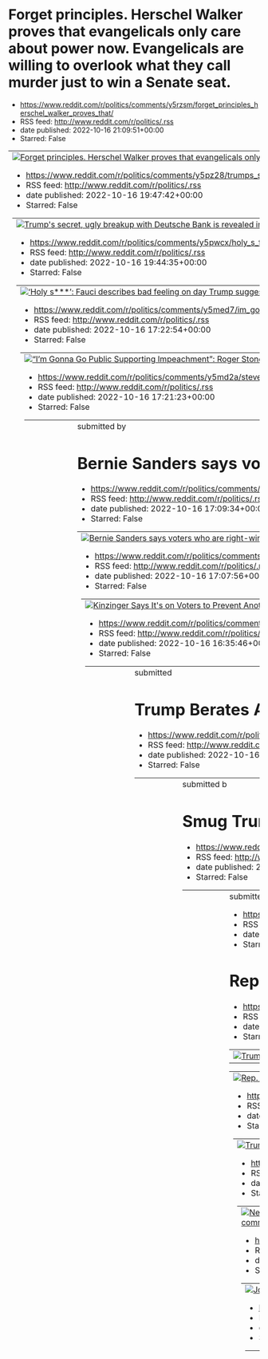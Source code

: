 # Forget principles. Herschel Walker proves that evangelicals only care about power now. Evangelicals are willing to overlook what they call murder just to win a Senate seat.
 - https://www.reddit.com/r/politics/comments/y5rzsm/forget_principles_herschel_walker_proves_that/
 - RSS feed: http://www.reddit.com/r/politics/.rss
 - date published: 2022-10-16 21:09:51+00:00
 - Starred: False

<table> <tr><td> <a href="https://www.reddit.com/r/politics/comments/y5rzsm/forget_principles_herschel_walker_proves_that/"> <img alt="Forget principles. Herschel Walker proves that evangelicals only care about power now. Evangelicals are willing to overlook what they call murder just to win a Senate seat." src="https://external-preview.redd.it/oqVBBFQC5nFhh5xeKqkstnCtSke63Vg6ZBcqu_TdlzM.jpg?width=640&amp;crop=smart&amp;auto=webp&amp;s=0bf17090e72b741dd9806aacb809426b011d40b0" title="Forget prin

# Trump's secret, ugly breakup with Deutsche Bank is revealed in new allegations by NY's attorney general
 - https://www.reddit.com/r/politics/comments/y5pz28/trumps_secret_ugly_breakup_with_deutsche_bank_is/
 - RSS feed: http://www.reddit.com/r/politics/.rss
 - date published: 2022-10-16 19:47:42+00:00
 - Starred: False

<table> <tr><td> <a href="https://www.reddit.com/r/politics/comments/y5pz28/trumps_secret_ugly_breakup_with_deutsche_bank_is/"> <img alt="Trump's secret, ugly breakup with Deutsche Bank is revealed in new allegations by NY's attorney general" src="https://external-preview.redd.it/hyrEthbsgyjLrACTq539kZxh01a54Sn7SJlSUImOI34.jpg?width=640&amp;crop=smart&amp;auto=webp&amp;s=22aa4956ca94f2e84acc6545918eae2d82bbfbc6" title="Trump's secret, ugly breakup with Deutsche Bank is revealed in new allegation

# ‘Holy s***’: Fauci describes bad feeling on day Trump suggested injecting disinfectant to cure Covid
 - https://www.reddit.com/r/politics/comments/y5pwcx/holy_s_fauci_describes_bad_feeling_on_day_trump/
 - RSS feed: http://www.reddit.com/r/politics/.rss
 - date published: 2022-10-16 19:44:35+00:00
 - Starred: False

<table> <tr><td> <a href="https://www.reddit.com/r/politics/comments/y5pwcx/holy_s_fauci_describes_bad_feeling_on_day_trump/"> <img alt="‘Holy s***’: Fauci describes bad feeling on day Trump suggested injecting disinfectant to cure Covid" src="https://external-preview.redd.it/Dd8NeHbNRlIW14jz-iPh-3Xg4wt--SrNOq223wq6XqE.jpg?width=640&amp;crop=smart&amp;auto=webp&amp;s=0961d41133ad5c8c9cea497bf3706456bd9f2c63" title="‘Holy s***’: Fauci describes bad feeling on day Trump suggested injecting disinfe

# “I’m Gonna Go Public Supporting Impeachment”: Roger Stone Lambasts Trump in Never-Before-Seen Clip From Filmmaker
 - https://www.reddit.com/r/politics/comments/y5med7/im_gonna_go_public_supporting_impeachment_roger/
 - RSS feed: http://www.reddit.com/r/politics/.rss
 - date published: 2022-10-16 17:22:54+00:00
 - Starred: False

<table> <tr><td> <a href="https://www.reddit.com/r/politics/comments/y5med7/im_gonna_go_public_supporting_impeachment_roger/"> <img alt="“I’m Gonna Go Public Supporting Impeachment”: Roger Stone Lambasts Trump in Never-Before-Seen Clip From Filmmaker" src="https://external-preview.redd.it/H0jow0LP5a3HjgrqYP4uTz5yHEPJ3Yk5mKvfuEdcN1U.jpg?width=640&amp;crop=smart&amp;auto=webp&amp;s=729ed03c9f5c8e9b281530160407858f5ff672d5" title="“I’m Gonna Go Public Supporting Impeachment”: Roger Stone Lambasts T

# Steve Bannon Said Trump Was Going to Say Election Stolen: Committee
 - https://www.reddit.com/r/politics/comments/y5md2a/steve_bannon_said_trump_was_going_to_say_election/
 - RSS feed: http://www.reddit.com/r/politics/.rss
 - date published: 2022-10-16 17:21:23+00:00
 - Starred: False

<table> <tr><td> <a href="https://www.reddit.com/r/politics/comments/y5md2a/steve_bannon_said_trump_was_going_to_say_election/"> <img alt="Steve Bannon Said Trump Was Going to Say Election Stolen: Committee" src="https://external-preview.redd.it/m9rSvq9jlPty9guAXpfwa6Wbgp-9-mKKFmQ0sxRf0es.jpg?width=320&amp;crop=smart&amp;auto=webp&amp;s=144d8e01231a7250133967bd24102ff3a7c5c0f0" title="Steve Bannon Said Trump Was Going to Say Election Stolen: Committee" /> </a> </td><td> &#32; submitted by &#32; 

# Bernie Sanders says voters who are right-wing 'homophobes, xenophobes' and 'racists' will never be won over by Democrats
 - https://www.reddit.com/r/politics/comments/y5m2s5/bernie_sanders_says_voters_who_are_rightwing/
 - RSS feed: http://www.reddit.com/r/politics/.rss
 - date published: 2022-10-16 17:09:34+00:00
 - Starred: False

<table> <tr><td> <a href="https://www.reddit.com/r/politics/comments/y5m2s5/bernie_sanders_says_voters_who_are_rightwing/"> <img alt="Bernie Sanders says voters who are right-wing 'homophobes, xenophobes' and 'racists' will never be won over by Democrats" src="https://external-preview.redd.it/AU1JnTF2TXfpIcGCX1v62OEc7u5Gp-XCfUFE1_iOUQY.jpg?width=640&amp;crop=smart&amp;auto=webp&amp;s=0a0ad582a794572f992408e1e0886e8e2ff3fa35" title="Bernie Sanders says voters who are right-wing 'homophobes, xenop

# Kinzinger Says It's on Voters to Prevent Another Insurrection: 'The torch has been passed—yes to DOJ—but also to the American people.'
 - https://www.reddit.com/r/politics/comments/y5m1fb/kinzinger_says_its_on_voters_to_prevent_another/
 - RSS feed: http://www.reddit.com/r/politics/.rss
 - date published: 2022-10-16 17:07:56+00:00
 - Starred: False

<table> <tr><td> <a href="https://www.reddit.com/r/politics/comments/y5m1fb/kinzinger_says_its_on_voters_to_prevent_another/"> <img alt="Kinzinger Says It's on Voters to Prevent Another Insurrection: 'The torch has been passed—yes to DOJ—but also to the American people.'" src="https://external-preview.redd.it/B0rGUyVEzjooNXQBz1_aAulV6lF6XaqKUGWividrxNk.jpg?width=640&amp;crop=smart&amp;auto=webp&amp;s=86c19970dd337d9e4bb0218255d0e3e361fe6ef8" title="Kinzinger Says It's on Voters to Prevent Anothe

# Kari Lake doesn’t commit to accepting Arizona election result if she loses
 - https://www.reddit.com/r/politics/comments/y5l8xx/kari_lake_doesnt_commit_to_accepting_arizona/
 - RSS feed: http://www.reddit.com/r/politics/.rss
 - date published: 2022-10-16 16:35:46+00:00
 - Starred: False

<table> <tr><td> <a href="https://www.reddit.com/r/politics/comments/y5l8xx/kari_lake_doesnt_commit_to_accepting_arizona/"> <img alt="Kari Lake doesn’t commit to accepting Arizona election result if she loses" src="https://external-preview.redd.it/B83IYPHvNUs4EuKVLSm9Ur1Q_Fl4lGX9zV0K7UHKgw4.jpg?width=640&amp;crop=smart&amp;auto=webp&amp;s=613bc5a329a37146a1a3be686e4ab94df168a22c" title="Kari Lake doesn’t commit to accepting Arizona election result if she loses" /> </a> </td><td> &#32; submitted 

# Trump Berates American Jews For Not Having Enough Gratitude Towards Him
 - https://www.reddit.com/r/politics/comments/y5kuqb/trump_berates_american_jews_for_not_having_enough/
 - RSS feed: http://www.reddit.com/r/politics/.rss
 - date published: 2022-10-16 16:19:40+00:00
 - Starred: False

<table> <tr><td> <a href="https://www.reddit.com/r/politics/comments/y5kuqb/trump_berates_american_jews_for_not_having_enough/"> <img alt="Trump Berates American Jews For Not Having Enough Gratitude Towards Him" src="https://external-preview.redd.it/ehx8SfALnyJaiGWsI8P-2EdjC0pITiL1uHdQ_7D1Evg.jpg?width=320&amp;crop=smart&amp;auto=webp&amp;s=f84f04872edd464948a3f4ffcbebd0a975b56f84" title="Trump Berates American Jews For Not Having Enough Gratitude Towards Him" /> </a> </td><td> &#32; submitted b

# Smug Trump Tells U.S. Jews to Be More Thankful—‘Before It Is Too Late’
 - https://www.reddit.com/r/politics/comments/y5jnuj/smug_trump_tells_us_jews_to_be_more/
 - RSS feed: http://www.reddit.com/r/politics/.rss
 - date published: 2022-10-16 15:30:30+00:00
 - Starred: False

<table> <tr><td> <a href="https://www.reddit.com/r/politics/comments/y5jnuj/smug_trump_tells_us_jews_to_be_more/"> <img alt="Smug Trump Tells U.S. Jews to Be More Thankful—‘Before It Is Too Late’" src="https://external-preview.redd.it/uZpxnUngUXTYVmxt65f1xZHO23c8JgoRwH7EjFSaBOE.jpg?width=640&amp;crop=smart&amp;auto=webp&amp;s=436de4a4e7297f348d8fc1c2c060486d14fb3741" title="Smug Trump Tells U.S. Jews to Be More Thankful—‘Before It Is Too Late’" /> </a> </td><td> &#32; submitted by &#32; <a href=

# Trump "trying to hide his guilt" if he refuses 1/6 subpoena: Legal expert
 - https://www.reddit.com/r/politics/comments/y5jkqc/trump_trying_to_hide_his_guilt_if_he_refuses_16/
 - RSS feed: http://www.reddit.com/r/politics/.rss
 - date published: 2022-10-16 15:26:49+00:00
 - Starred: False

<table> <tr><td> <a href="https://www.reddit.com/r/politics/comments/y5jkqc/trump_trying_to_hide_his_guilt_if_he_refuses_16/"> <img alt="Trump &quot;trying to hide his guilt&quot; if he refuses 1/6 subpoena: Legal expert" src="https://external-preview.redd.it/Eq5z35NzZtJ080xjsqIUj0XwCcv2IEB3CRwp59lZhWo.jpg?width=640&amp;crop=smart&amp;auto=webp&amp;s=31bfba6750853505a1382761ec08de7545343c01" title="Trump &quot;trying to hide his guilt&quot; if he refuses 1/6 subpoena: Legal expert" /> </a> </td>

# Rep. Adam Kinzinger says Trump is 'required by law' to testify before January 6 committee: 'He can ramble and push back all he wants'
 - https://www.reddit.com/r/politics/comments/y5jg6u/rep_adam_kinzinger_says_trump_is_required_by_law/
 - RSS feed: http://www.reddit.com/r/politics/.rss
 - date published: 2022-10-16 15:21:38+00:00
 - Starred: False

<table> <tr><td> <a href="https://www.reddit.com/r/politics/comments/y5jg6u/rep_adam_kinzinger_says_trump_is_required_by_law/"> <img alt="Rep. Adam Kinzinger says Trump is 'required by law' to testify before January 6 committee: 'He can ramble and push back all he wants'" src="https://external-preview.redd.it/BpNQDlMBTH3f4vPTbNFNmAEH5g3uzKQbHqof87-x9WU.jpg?width=640&amp;crop=smart&amp;auto=webp&amp;s=b24fbad6276d9929bc1f1ce624497b8e80a65606" title="Rep. Adam Kinzinger says Trump is 'required by 

# Trump news – live: Trump chides US Jews for lack of support, as whistleblower says Don Jr wanted ‘handout’
 - https://www.reddit.com/r/politics/comments/y5jg0g/trump_news_live_trump_chides_us_jews_for_lack_of/
 - RSS feed: http://www.reddit.com/r/politics/.rss
 - date published: 2022-10-16 15:21:26+00:00
 - Starred: False

<table> <tr><td> <a href="https://www.reddit.com/r/politics/comments/y5jg0g/trump_news_live_trump_chides_us_jews_for_lack_of/"> <img alt="Trump news – live: Trump chides US Jews for lack of support, as whistleblower says Don Jr wanted ‘handout’" src="https://external-preview.redd.it/1zdVUUCDRABWb9NczTRxvA_RV37s3yaXt0hKYeHmtcg.jpg?width=640&amp;crop=smart&amp;auto=webp&amp;s=70cdff3e7d19b1988bedb43219eb72b34e9ae7bc" title="Trump news – live: Trump chides US Jews for lack of support, as whistleblo

# New video shows Roger Stone warning Trump will get his 'brains beat in' if he runs for president again
 - https://www.reddit.com/r/politics/comments/y5jejy/new_video_shows_roger_stone_warning_trump_will/
 - RSS feed: http://www.reddit.com/r/politics/.rss
 - date published: 2022-10-16 15:19:48+00:00
 - Starred: False

<table> <tr><td> <a href="https://www.reddit.com/r/politics/comments/y5jejy/new_video_shows_roger_stone_warning_trump_will/"> <img alt="New video shows Roger Stone warning Trump will get his 'brains beat in' if he runs for president again" src="https://external-preview.redd.it/-JzX_T4T3M4uwmHQmkKI2DFfRHGecBLwuYLq1YJfoNc.jpg?width=640&amp;crop=smart&amp;auto=webp&amp;s=45d01d0f4968c4bbc46329a22c0f19c351ebbe3d" title="New video shows Roger Stone warning Trump will get his 'brains beat in' if he ru

# John Fetterman is the best choice to represent Pennsylvania’s priorities in the U.S. Senate | Endorsement | The Republican nominee, Mehmet Oz, is wholly unprepared to be the commonwealth's U.S. Senator.
 - https://www.reddit.com/r/politics/comments/y5hqm1/john_fetterman_is_the_best_choice_to_represent/
 - RSS feed: http://www.reddit.com/r/politics/.rss
 - date published: 2022-10-16 14:09:11+00:00
 - Starred: False

<table> <tr><td> <a href="https://www.reddit.com/r/politics/comments/y5hqm1/john_fetterman_is_the_best_choice_to_represent/"> <img alt="John Fetterman is the best choice to represent Pennsylvania’s priorities in the U.S. Senate | Endorsement | The Republican nominee, Mehmet Oz, is wholly unprepared to be the commonwealth's U.S. Senator." src="https://external-preview.redd.it/SVBMESLpgbwhV98dl_hHJUUMDCIAi4TzUXXMfKmqmp8.jpg?width=640&amp;crop=smart&amp;auto=webp&amp;s=9ae568c9c80c286b1c166a42c77a0

# Another Debt Crisis Is on the 2023 Republican Agenda
 - https://www.reddit.com/r/politics/comments/y5h8o2/another_debt_crisis_is_on_the_2023_republican/
 - RSS feed: http://www.reddit.com/r/politics/.rss
 - date published: 2022-10-16 13:46:34+00:00
 - Starred: False

<table> <tr><td> <a href="https://www.reddit.com/r/politics/comments/y5h8o2/another_debt_crisis_is_on_the_2023_republican/"> <img alt="Another Debt Crisis Is on the 2023 Republican Agenda" src="https://external-preview.redd.it/TcbYNvXQGzHdmmW-hUcUsQeG6Q8leN6KTGh8ldAfYAk.jpg?width=640&amp;crop=smart&amp;auto=webp&amp;s=08cd517aed594f17311a67bdab24b935c35cff3f" title="Another Debt Crisis Is on the 2023 Republican Agenda" /> </a> </td><td> &#32; submitted by &#32; <a href="https://www.reddit.com/us

# Obama headed to Georgia, Michigan, Wisconsin as vote nears
 - https://www.reddit.com/r/politics/comments/y5h566/obama_headed_to_georgia_michigan_wisconsin_as/
 - RSS feed: http://www.reddit.com/r/politics/.rss
 - date published: 2022-10-16 13:42:06+00:00
 - Starred: False

<table> <tr><td> <a href="https://www.reddit.com/r/politics/comments/y5h566/obama_headed_to_georgia_michigan_wisconsin_as/"> <img alt="Obama headed to Georgia, Michigan, Wisconsin as vote nears" src="https://external-preview.redd.it/ZKdTBDLvcr8mYrvIdUuJdwwOJpxUJxwdUTXSWYEoMw8.jpg?width=640&amp;crop=smart&amp;auto=webp&amp;s=7697d95a029290325df97a63a68810a7778074c6" title="Obama headed to Georgia, Michigan, Wisconsin as vote nears" /> </a> </td><td> &#32; submitted by &#32; <a href="https://www.r

# Roger Stone Calls Video Of Him 'Fake,' But Says He Really Doesn't Like Ivanka Trump
 - https://www.reddit.com/r/politics/comments/y5gw3y/roger_stone_calls_video_of_him_fake_but_says_he/
 - RSS feed: http://www.reddit.com/r/politics/.rss
 - date published: 2022-10-16 13:30:32+00:00
 - Starred: False

<table> <tr><td> <a href="https://www.reddit.com/r/politics/comments/y5gw3y/roger_stone_calls_video_of_him_fake_but_says_he/"> <img alt="Roger Stone Calls Video Of Him 'Fake,' But Says He Really Doesn't Like Ivanka Trump" src="https://external-preview.redd.it/U4IS2qKJLaPrjU8WSdYBnbKjojHHMyA5rkrxuGVWrU0.jpg?width=640&amp;crop=smart&amp;auto=webp&amp;s=7331fed5cc4cf9abdb8908f8eb085dc222ec1da6" title="Roger Stone Calls Video Of Him 'Fake,' But Says He Really Doesn't Like Ivanka Trump" /> </a> </td>

# John Fetterman's wife demands 'consequences' against journalist who interviewed her husband
 - https://www.reddit.com/r/politics/comments/y5g6uo/john_fettermans_wife_demands_consequences_against/
 - RSS feed: http://www.reddit.com/r/politics/.rss
 - date published: 2022-10-16 12:57:28+00:00
 - Starred: False

<table> <tr><td> <a href="https://www.reddit.com/r/politics/comments/y5g6uo/john_fettermans_wife_demands_consequences_against/"> <img alt="John Fetterman's wife demands 'consequences' against journalist who interviewed her husband" src="https://external-preview.redd.it/WlkZ-_bN5KwEVQFkI-3dopSh_X3PeAfvmY083y8D4nc.jpg?width=108&amp;crop=smart&amp;auto=webp&amp;s=36216d961aab15b4bf449cd01d8bb284e7230334" title="John Fetterman's wife demands 'consequences' against journalist who interviewed her husb

# As Democrats try to hold on in November, it’s Pete Buttigieg who’s in demand on the campaign trail
 - https://www.reddit.com/r/politics/comments/y5g6ba/as_democrats_try_to_hold_on_in_november_its_pete/
 - RSS feed: http://www.reddit.com/r/politics/.rss
 - date published: 2022-10-16 12:56:42+00:00
 - Starred: False

<table> <tr><td> <a href="https://www.reddit.com/r/politics/comments/y5g6ba/as_democrats_try_to_hold_on_in_november_its_pete/"> <img alt="As Democrats try to hold on in November, it’s Pete Buttigieg who’s in demand on the campaign trail" src="https://external-preview.redd.it/6tXDk3g5LaR5KW8HCnLc3ZWp73LxrtsUkw1T1biAzxM.jpg?width=640&amp;crop=smart&amp;auto=webp&amp;s=2573059c20e7c016528e56c03bb3e6b218dd341d" title="As Democrats try to hold on in November, it’s Pete Buttigieg who’s in demand on th

# Donald Trump Jr. and Eric Trump wanted large stakes in their father's media company even though they were barely involved, co-founder says: 'They were coming in and asking for a handout'
 - https://www.reddit.com/r/politics/comments/y5fin3/donald_trump_jr_and_eric_trump_wanted_large/
 - RSS feed: http://www.reddit.com/r/politics/.rss
 - date published: 2022-10-16 12:22:21+00:00
 - Starred: False

<table> <tr><td> <a href="https://www.reddit.com/r/politics/comments/y5fin3/donald_trump_jr_and_eric_trump_wanted_large/"> <img alt="Donald Trump Jr. and Eric Trump wanted large stakes in their father's media company even though they were barely involved, co-founder says: 'They were coming in and asking for a handout'" src="https://external-preview.redd.it/xpqvnWl8lDDhL50MOqhFXLmR4nfRCEbluaoSWFz_NCE.jpg?width=640&amp;crop=smart&amp;auto=webp&amp;s=3e7d83c937e5dee1591f4adb9f0e5a09e1ac6179" title=

# Biden Praises 'Devastating' January 6 Hearings Into Trump
 - https://www.reddit.com/r/politics/comments/y5ewrh/biden_praises_devastating_january_6_hearings_into/
 - RSS feed: http://www.reddit.com/r/politics/.rss
 - date published: 2022-10-16 11:49:46+00:00
 - Starred: False

<table> <tr><td> <a href="https://www.reddit.com/r/politics/comments/y5ewrh/biden_praises_devastating_january_6_hearings_into/"> <img alt="Biden Praises 'Devastating' January 6 Hearings Into Trump" src="https://external-preview.redd.it/Zy3WJ-M9g-kO03kcrRLm3G4Ztw6ZGPtgVFMcac7X2-o.jpg?width=640&amp;crop=smart&amp;auto=webp&amp;s=1f51a6bdf7cd1933105a276e806d7cd98846442e" title="Biden Praises 'Devastating' January 6 Hearings Into Trump" /> </a> </td><td> &#32; submitted by &#32; <a href="https://www

# Republicans are trying to win by spreading three false talking points. Here’s the truth | Robert Reich
 - https://www.reddit.com/r/politics/comments/y5doso/republicans_are_trying_to_win_by_spreading_three/
 - RSS feed: http://www.reddit.com/r/politics/.rss
 - date published: 2022-10-16 10:39:58+00:00
 - Starred: False

<table> <tr><td> <a href="https://www.reddit.com/r/politics/comments/y5doso/republicans_are_trying_to_win_by_spreading_three/"> <img alt="Republicans are trying to win by spreading three false talking points. Here’s the truth | Robert Reich" src="https://external-preview.redd.it/Xw81ToCbjmaeZ-uCAWRrEHREf4JCeZomRVAntaX8Rnw.jpg?width=640&amp;crop=smart&amp;auto=webp&amp;s=148dcc36f25a4cfb07877d64c975619192c7d946" title="Republicans are trying to win by spreading three false talking points. Here’s 

# We Need More Military Veterans in Congress Who Oppose the “Forever Wars”
 - https://www.reddit.com/r/politics/comments/y5dlvx/we_need_more_military_veterans_in_congress_who/
 - RSS feed: http://www.reddit.com/r/politics/.rss
 - date published: 2022-10-16 10:35:07+00:00
 - Starred: False

<table> <tr><td> <a href="https://www.reddit.com/r/politics/comments/y5dlvx/we_need_more_military_veterans_in_congress_who/"> <img alt="We Need More Military Veterans in Congress Who Oppose the “Forever Wars”" src="https://external-preview.redd.it/05NF_bt0_VDrhusqK2gqmDxrZIy72RJ4G9LSSBatTsc.jpg?width=640&amp;crop=smart&amp;auto=webp&amp;s=cdba87b2d56ce5631d5408d7c9544b33755e87c0" title="We Need More Military Veterans in Congress Who Oppose the “Forever Wars”" /> </a> </td><td> &#32; submitted by

# Obama to stump for Democrats in three states ahead of high-stakes Nov. 8 election
 - https://www.reddit.com/r/politics/comments/y5d8h9/obama_to_stump_for_democrats_in_three_states/
 - RSS feed: http://www.reddit.com/r/politics/.rss
 - date published: 2022-10-16 10:13:48+00:00
 - Starred: False

<table> <tr><td> <a href="https://www.reddit.com/r/politics/comments/y5d8h9/obama_to_stump_for_democrats_in_three_states/"> <img alt="Obama to stump for Democrats in three states ahead of high-stakes Nov. 8 election" src="https://external-preview.redd.it/rAgVCbsR1WMlZfNJWwaoRGwgSU9UIITCnQH43tbdezs.jpg?width=640&amp;crop=smart&amp;auto=webp&amp;s=3f98002c3d3ef6736b7432ac83a70aedb9f31178" title="Obama to stump for Democrats in three states ahead of high-stakes Nov. 8 election" /> </a> </td><td> &#

# Conservative Muslims join forces with Christian right on Michigan book bans
 - https://www.reddit.com/r/politics/comments/y5d7ud/conservative_muslims_join_forces_with_christian/
 - RSS feed: http://www.reddit.com/r/politics/.rss
 - date published: 2022-10-16 10:12:44+00:00
 - Starred: False

<table> <tr><td> <a href="https://www.reddit.com/r/politics/comments/y5d7ud/conservative_muslims_join_forces_with_christian/"> <img alt="Conservative Muslims join forces with Christian right on Michigan book bans" src="https://external-preview.redd.it/0Gc0SGWpF0YvUp_CMVZtX20rWsp7p1y7C39XcxNI6N4.jpg?width=640&amp;crop=smart&amp;auto=webp&amp;s=3e7541bc146a878a1faec2f79458ec9a67dcc8be" title="Conservative Muslims join forces with Christian right on Michigan book bans" /> </a> </td><td> &#32; submi

# Corporate Media Mostly Ignoring GOP Ploy to Cut Social Security and Medicare
 - https://www.reddit.com/r/politics/comments/y5d1f2/corporate_media_mostly_ignoring_gop_ploy_to_cut/
 - RSS feed: http://www.reddit.com/r/politics/.rss
 - date published: 2022-10-16 10:01:44+00:00
 - Starred: False

&#32; submitted by &#32; <a href="https://www.reddit.com/user/Mephisto1822"> /u/Mephisto1822 </a> <br /> <span><a href="https://www.commondreams.org/news/2022/10/14/corporate-media-mostly-ignoring-gop-ploy-cut-social-security-and-medicare">[link]</a></span> &#32; <span><a href="https://www.reddit.com/r/politics/comments/y5d1f2/corporate_media_mostly_ignoring_gop_ploy_to_cut/">[comments]</a></span>

# Herschel Walker Flashes Seemingly Bogus Police Badge at Debate, Gets Trolled Online
 - https://www.reddit.com/r/politics/comments/y5czga/herschel_walker_flashes_seemingly_bogus_police/
 - RSS feed: http://www.reddit.com/r/politics/.rss
 - date published: 2022-10-16 09:59:03+00:00
 - Starred: False

<table> <tr><td> <a href="https://www.reddit.com/r/politics/comments/y5czga/herschel_walker_flashes_seemingly_bogus_police/"> <img alt="Herschel Walker Flashes Seemingly Bogus Police Badge at Debate, Gets Trolled Online" src="https://external-preview.redd.it/fyWB2WTZheR1QNWcMAhlcZS-O1EoJG_OARzHLSrw6rY.jpg?width=640&amp;crop=smart&amp;auto=webp&amp;s=16958c5c81c04859f603034e82dccde9c923c0a8" title="Herschel Walker Flashes Seemingly Bogus Police Badge at Debate, Gets Trolled Online" /> </a> </td><

# Most Americans Back Reforms to Make Voting Easier, Poll Shows
 - https://www.reddit.com/r/politics/comments/y5b97j/most_americans_back_reforms_to_make_voting_easier/
 - RSS feed: http://www.reddit.com/r/politics/.rss
 - date published: 2022-10-16 08:13:48+00:00
 - Starred: False

<table> <tr><td> <a href="https://www.reddit.com/r/politics/comments/y5b97j/most_americans_back_reforms_to_make_voting_easier/"> <img alt="Most Americans Back Reforms to Make Voting Easier, Poll Shows" src="https://external-preview.redd.it/mazrMJzyRN37kx_G-dY-wAAwhkw5b8NxSGDeLk4pGkY.jpg?width=640&amp;crop=smart&amp;auto=webp&amp;s=408237ddb6a10ee0cd8013d746f3f66df627d449" title="Most Americans Back Reforms to Make Voting Easier, Poll Shows" /> </a> </td><td> &#32; submitted by &#32; <a href="htt

# Los Angeles Sheriff’s Department Goes Completely Rogue, Blocks Inspector General’s Access To Files, Facilities
 - https://www.reddit.com/r/politics/comments/y59zbh/los_angeles_sheriffs_department_goes_completely/
 - RSS feed: http://www.reddit.com/r/politics/.rss
 - date published: 2022-10-16 06:53:17+00:00
 - Starred: False

<table> <tr><td> <a href="https://www.reddit.com/r/politics/comments/y59zbh/los_angeles_sheriffs_department_goes_completely/"> <img alt="Los Angeles Sheriff’s Department Goes Completely Rogue, Blocks Inspector General’s Access To Files, Facilities" src="https://external-preview.redd.it/SN1XpROtvB93NOJjW-GbKE8jFEtMifcFMYK3SbRuekA.jpg?width=640&amp;crop=smart&amp;auto=webp&amp;s=0b7454378d0254e6c4d462e0439766673ae0f044" title="Los Angeles Sheriff’s Department Goes Completely Rogue, Blocks Inspecto

# GOP plan to cut Social Security, Medicare in 2023 comes into view
 - https://www.reddit.com/r/politics/comments/y59cb5/gop_plan_to_cut_social_security_medicare_in_2023/
 - RSS feed: http://www.reddit.com/r/politics/.rss
 - date published: 2022-10-16 06:12:56+00:00
 - Starred: False

<table> <tr><td> <a href="https://www.reddit.com/r/politics/comments/y59cb5/gop_plan_to_cut_social_security_medicare_in_2023/"> <img alt="GOP plan to cut Social Security, Medicare in 2023 comes into view" src="https://external-preview.redd.it/6aG5K6PNQ09xPVrdbdmRhVLzB221k9uBLAF9Dla0Iy8.jpg?width=640&amp;crop=smart&amp;auto=webp&amp;s=07bed36ff75fbe9c651e310b77e99073c5795e99" title="GOP plan to cut Social Security, Medicare in 2023 comes into view" /> </a> </td><td> &#32; submitted by &#32; <a hr

# Biden calls recent Jan. 6 video and testimonies ‘devastating,’ says he has gone out of his way not to comment
 - https://www.reddit.com/r/politics/comments/y57tjw/biden_calls_recent_jan_6_video_and_testimonies/
 - RSS feed: http://www.reddit.com/r/politics/.rss
 - date published: 2022-10-16 04:43:02+00:00
 - Starred: False

<table> <tr><td> <a href="https://www.reddit.com/r/politics/comments/y57tjw/biden_calls_recent_jan_6_video_and_testimonies/"> <img alt="Biden calls recent Jan. 6 video and testimonies ‘devastating,’ says he has gone out of his way not to comment" src="https://external-preview.redd.it/jrHXCOzH64gYje38YH84DQcaZd3o5lhgu4YySLDhNJA.jpg?width=640&amp;crop=smart&amp;auto=webp&amp;s=eb3e2d9bb6d02230e0bc594af0b06d38a9923f7f" title="Biden calls recent Jan. 6 video and testimonies ‘devastating,’ says he ha

# DeSantis to continue migrant flights to Democratic states
 - https://www.reddit.com/r/politics/comments/y56c1j/desantis_to_continue_migrant_flights_to/
 - RSS feed: http://www.reddit.com/r/politics/.rss
 - date published: 2022-10-16 03:21:01+00:00
 - Starred: False

<table> <tr><td> <a href="https://www.reddit.com/r/politics/comments/y56c1j/desantis_to_continue_migrant_flights_to/"> <img alt="DeSantis to continue migrant flights to Democratic states" src="https://external-preview.redd.it/uLwIoYSRn8OiXe3L2xh538NNUiWIa47U0CmDClOo5L8.jpg?width=640&amp;crop=smart&amp;auto=webp&amp;s=bd7874f4fbdbb0bf10863a2c426ca723a4b4d971" title="DeSantis to continue migrant flights to Democratic states" /> </a> </td><td> &#32; submitted by &#32; <a href="https://www.reddit.co

# Pentagon Grapples With How To Defend Military Women From Tucker Carlson's Insults
 - https://www.reddit.com/r/politics/comments/y55ted/pentagon_grapples_with_how_to_defend_military/
 - RSS feed: http://www.reddit.com/r/politics/.rss
 - date published: 2022-10-16 02:53:37+00:00
 - Starred: False

<table> <tr><td> <a href="https://www.reddit.com/r/politics/comments/y55ted/pentagon_grapples_with_how_to_defend_military/"> <img alt="Pentagon Grapples With How To Defend Military Women From Tucker Carlson's Insults" src="https://external-preview.redd.it/zPkQrpFD60XXC6T9cLNkC4tZ-nJsHqYwl0dj3_DujcA.jpg?width=640&amp;crop=smart&amp;auto=webp&amp;s=af168ab1742c54f93b434c718eb85e2faa4126f5" title="Pentagon Grapples With How To Defend Military Women From Tucker Carlson's Insults" /> </a> </td><td> &

# America curbs Chinese access to advanced computing | For real this time
 - https://www.reddit.com/r/politics/comments/y54esh/america_curbs_chinese_access_to_advanced/
 - RSS feed: http://www.reddit.com/r/politics/.rss
 - date published: 2022-10-16 01:40:11+00:00
 - Starred: False

<table> <tr><td> <a href="https://www.reddit.com/r/politics/comments/y54esh/america_curbs_chinese_access_to_advanced/"> <img alt="America curbs Chinese access to advanced computing | For real this time" src="https://external-preview.redd.it/Qu6w_z5bDSDlm1iCP9c48WM2tVi5CXAtLw7Tj5wSdZg.jpg?width=640&amp;crop=smart&amp;auto=webp&amp;s=0450c5a846c061634ac8cd4e27bbee63f6096144" title="America curbs Chinese access to advanced computing | For real this time" /> </a> </td><td> &#32; submitted by &#32; <

# Elise Stefanik caught boasting about $12.9m hospital investment that she voted against
 - https://www.reddit.com/r/politics/comments/y53h40/elise_stefanik_caught_boasting_about_129m/
 - RSS feed: http://www.reddit.com/r/politics/.rss
 - date published: 2022-10-16 00:52:38+00:00
 - Starred: False

<table> <tr><td> <a href="https://www.reddit.com/r/politics/comments/y53h40/elise_stefanik_caught_boasting_about_129m/"> <img alt="Elise Stefanik caught boasting about $12.9m hospital investment that she voted against" src="https://external-preview.redd.it/KEjaaPsD7luc4_rXNVuCcZidH48YvP23IjWNRSEc8Ws.jpg?width=640&amp;crop=smart&amp;auto=webp&amp;s=0a303e26615b6f812e847155c356241d57939c68" title="Elise Stefanik caught boasting about $12.9m hospital investment that she voted against" /> </a> </td>

# Biden says Jan. 6 committee testimony was 'devastating'
 - https://www.reddit.com/r/politics/comments/y52qwn/biden_says_jan_6_committee_testimony_was/
 - RSS feed: http://www.reddit.com/r/politics/.rss
 - date published: 2022-10-16 00:15:32+00:00
 - Starred: False

<table> <tr><td> <a href="https://www.reddit.com/r/politics/comments/y52qwn/biden_says_jan_6_committee_testimony_was/"> <img alt="Biden says Jan. 6 committee testimony was 'devastating'" src="https://external-preview.redd.it/K8fIaylMcCZqJLtTDczeKp0lPAlvfVamNRGM1rQxD_I.jpg?width=640&amp;crop=smart&amp;auto=webp&amp;s=b8afd239dcdd5aea9aa5f223dd50f25511e02e40" title="Biden says Jan. 6 committee testimony was 'devastating'" /> </a> </td><td> &#32; submitted by &#32; <a href="https://www.reddit.com/u
